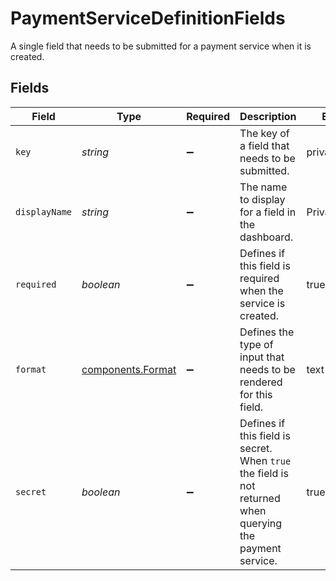 # PaymentServiceDefinitionFields

A single field that needs to be submitted for a payment service when it
is created.


## Fields

| Field                                                                                                     | Type                                                                                                      | Required                                                                                                  | Description                                                                                               | Example                                                                                                   |
| --------------------------------------------------------------------------------------------------------- | --------------------------------------------------------------------------------------------------------- | --------------------------------------------------------------------------------------------------------- | --------------------------------------------------------------------------------------------------------- | --------------------------------------------------------------------------------------------------------- |
| `key`                                                                                                     | *string*                                                                                                  | :heavy_minus_sign:                                                                                        | The key of a field that needs to be submitted.                                                            | private_api_key                                                                                           |
| `displayName`                                                                                             | *string*                                                                                                  | :heavy_minus_sign:                                                                                        | The name to display for a field in the dashboard.                                                         | Private API key                                                                                           |
| `required`                                                                                                | *boolean*                                                                                                 | :heavy_minus_sign:                                                                                        | Defines if this field is required when the service is created.                                            | true                                                                                                      |
| `format`                                                                                                  | [components.Format](../../models/components/format.md)                                                    | :heavy_minus_sign:                                                                                        | Defines the type of input that needs to be rendered for this field.                                       | text                                                                                                      |
| `secret`                                                                                                  | *boolean*                                                                                                 | :heavy_minus_sign:                                                                                        | Defines if this field is secret. When `true` the field is not<br/>returned when querying the payment service. | true                                                                                                      |